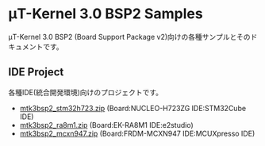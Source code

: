 # μT-Kernel 3.0 BSP2 Samples
μT-Kernel 3.0 BSP2 (Board Support Package v2)向けの各種サンプルとそのドキュメントです。  

## IDE Project  

各種IDE(統合開発環境)向けのプロジェクトです。  

- [mtk3bsp2_stm32h723.zip](IDE_Projects\mtk3bsp2_stm32h723.zip) (Board:NUCLEO-H723ZG IDE:STM32Cube IDE)
- [mtk3bsp2_ra8m1.zip](IDE_Projects\mtk3bsp2_ra8m1.zip) (Board:EK-RA8M1 IDE:e2studio)
- [mtk3bsp2_mcxn947.zip](IDE_Projects\mtk3bsp2_mcxn947.zip) (Board:FRDM-MCXN947 IDE:MCUXpresso IDE)

